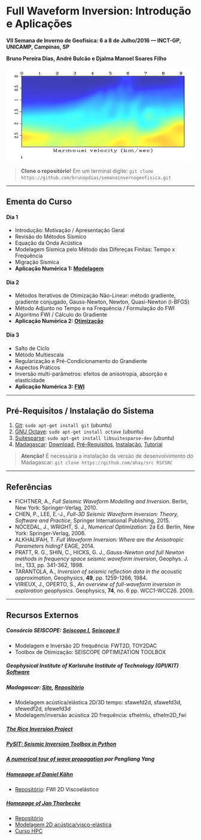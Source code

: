 Full Waveform Inversion: Introdução e Aplicações
================================================
**VII Semana de Inverno de Geofísica: 6 a 8 de Julho/2016 — INCT-GP, UNICAMP, Campinas, SP**

**Bruno Pereira Dias, André Bulcão e Djalma Manoel Soares Filho**

![FWI: Modelo Marmousi](figures/marm_ani.gif)

> **Clone o repositório!** Em um terminal digite:  `git clone https://github.com/brunopdias/semanainvernogeofisica.git`

---------------------------------

Ementa do Curso
---------------

#### Dia 1

- Introdução: Motivação / Apresentação Geral
- Revisão do Métodos Sísmico
- Equação da Onda Acústica
- Modelagem Sísmica pelo Método das Difereças Finitas: Tempo x Frequência
- Migração Sísmica
- **Aplicação Numérica 1: [Modelagem](modelagem)**

#### Dia 2

- Métodos Iterativos de Otimização Não-Linear: método gradiente, gradiente conjugado, Gauss-Newton, Newton, Quasi-Newton (l-BFGS)
- Método Adjunto no Tempo e na Frequência / Formulação do FWI
- Algoritmo FWI / Cálculo do Gradiente
- **Aplicação Numérica 2: [Otimização](otimizacao)**

#### Dia 3

- Salto de Ciclo
- Método Multiescala
- Regularização  e Pré-Condicionamento do Grandiente
- Aspectos Práticos
- Inversão multi-parâmetros: efeitos de anisotropia, absorção e elasticidade
- **Aplicação Numérica 3: [FWI](fwi)**

---------------------------------

Pré-Requisitos / Instalação do Sistema
--------------------------------------

1. [Git](https://git-scm.com/):
`sudo apt-get install git` (ubuntu)
2. [GNU Octave](https://www.gnu.org/software/octave/): `sudo apt-get install octave` (ubuntu)
3. [Suitesparse](http://faculty.cse.tamu.edu/davis/suitesparse.html): `sudo apt-get install libsuitesparse-dev` (ubuntu)
4. [Madagascar](http://www.ahay.org/):
 [Download](http://www.ahay.org/wiki/Download), [Pré-Requisitos](http://www.ahay.org/wiki/Advanced_Installation#Platform-specific_installation_advice), [Instalação](http://www.ahay.org/wiki/Installation), [Tutorial](http://www.ahay.org/wiki/Tutorial)

> **Atenção!** É necessária a instalação da versão de desenvolvimento do Madagascar: `git clone https://github.com/ahay/src RSFSRC`

---------------------------------

Referências
-----------

* FICHTNER, A., *Full Seismic Waveform Modelling and Inversion*. Berlin, New York: Springer-Verlag, 2010.
* CHEN, P., LEE, E.-J., *Full-3D Seismic Waveform Inversion: Theory, Software and Practice*, Springer International Publishing, 2015.
* NOCEDAL, J., WRIGHT, S. J., *Numerical Optimization*: 2a Ed. Berlin, New York: Springer-Verlag, 2006.
* ALKHALIFAH, T. *Full Waveform Inversion: Where are the Anisotropic Parameters hiding?* EAGE, 2014.
* PRATT, R. G., SHIN, C., HICKS, G. J., *Gauss-Newton and full Newton methods in frequency space seismic waveform inversion*, Geophys. J. Int., 133, pp. 341-362, 1998.
* TARANTOLA, A., *Inversion of seismic reflection data in the acoustic approximation*, Geophysics, **49**, pp. 1259-1266, 1984.
* VIRIEUX, J., OPERTO, S., *An overview of full-waveform inversion in exploration geophysics*. Geophysics, **74**, no. 6 pp. WCC1-WCC26. 2009.

---------------------------------

Recursos Externos
-----------------

##### Consórcio SEISCOPE: [Seiscope I](http://seiscope.oca.eu), [Seiscope II](http://seiscope2.osug.fr)

- Modelagem e Inversão 2D frequência: FWT2D, TOY2DAC
- Toolbox de Otimização: SEISCOPE OPTIMIZATION TOOLBOX

##### Geophysical Institute of Karlsruhe Institute of Technology (GPI/KIT) [Software](http://www.gpi.kit.edu/english/Software.php)

##### Madagascar: [Site](http://ahay.org/wiki/Main_Page/), [Repositório](https://github.com/ahay/)

- Modelagem acústica/elástica 2D/3D tempo: sfawefd2d, sfawefd3d, sfewedf2d, sfewefd3d
- Modelagem/inversão acústica 2D frequência: sfhelmlu, sfhelm2D_fwi

##### [The Rice Inversion Project](http://trip.rice.edu/)

##### [PySIT: Seismic Inversion Toolbox in Python](http://pysit.readthedocs.io/en/latest/)

##### [A numerical tour of wave propagation](http://www.reproducibility.org/RSF/book/xjtu/primer/paper_html/) por Pengliang Yang

##### [Homepage of Daniel Köhn](http://www.geophysik.uni-kiel.de/~dkoehn/index.htm)

- [Repositório](https://github.com/daniel-koehn): FWI 2D Viscoelástico

##### [Homepage of Jan Thorbecke](https://janth.home.xs4all.nl/)

- [Repositório](https://github.com/JanThorbecke/OpenSource)
- [Modelagem 2D acústica/visco-elástica](https://janth.home.xs4all.nl/Software/Software.html)
- [Curso HPC](https://janth.home.xs4all.nl/HPCourse/index.html)
